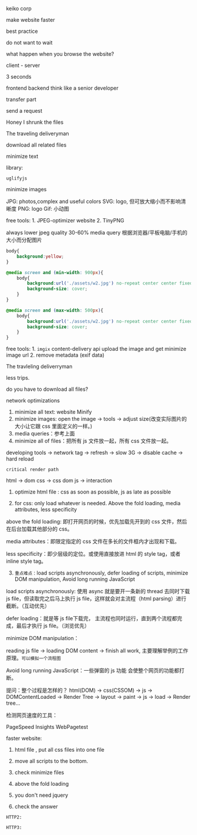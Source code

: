 keiko corp

make website faster

best practice

do not want to wait

what happen when you browse the website?

client - server

3 seconds

frontend backend think like a senior developer

transfer part

send a request

Honey I shrunk the files

The traveling deliveryman

download all related files

minimize text

library:

`uglifyjs`

minimize images

JPG: photos,complex and useful colors
SVG: logo, 但可放大缩小而不影响清晰度
PNG: logo
Gif: 小动图

free tools: 1. JPEG-optimizer website
            2. TinyPNG

always lower jpeg quality 30-60%
media query 根据浏览器/平板电脑/手机的大小而分配图片

```css
body{
    background:yellow;
}

@media screen and (min-width: 900px){
    body{
        background:url('./assets/w2.jpg') no-repeat center center fixed;
        background-size: cover;
    }
}

@media screen and (max-width: 500px){
    body{
        background:url('./assets/w2.jpg') no-repeat center center fixed;
        background-size: cover;
    }
}
```

free tools: 1. `imgix`    content-delivery api
            upload the image and get minimize image url
            2. remove metadata (exif data)


The travleling deliverryman

less trips.

do you have to download all files?

network optimizations

1. minimize all text: website Minify
2. minimize images: open the image -> tools -> adjust size(改变实际图片的大小让它跟 css 里面定义的一样。)
3. media queries：参考上面
4. minimize all of files：把所有 js 文件放一起，所有 css 文件放一起。

developing tools -> network tag -> refresh -> slow 3G -> disable cache -> hard reload




`critical render path `

html -> dom 
css -> css dom
js -> interaction

1. optimize html file : css as soon as possible, js as late as possible

2. for css: only load whatever is needed. Above the fold loading, media attributes, less specificity

above the fold loading: 即打开网页的时候，优先加载先开到的 css 文件，然后在后台加载其他部分的 css。

media attributes：即限定指定的 css 文件在多长的文件框内才出现和下载。

less specificity：即少层级的定位。或使用直接放进 html 的 style tag，或者 inline style tag。

3. `重点难点：`load scripts asynchronously, defer loading of scripts, minimize DOM manipulation, Avoid long running JavaScript

load scripts asynchronously: 使用 async 就是要开一条新的 thread 去同时下载 js file，但读取完之后马上执行 js file，这样就会对主流程（html parsing）进行截断。（互动优先）

defer loading：就是等 js file下载完， 主流程也同时运行，直到两个流程都完成，最后才执行 js file。（浏览优先）

minimize DOM manipulation：

reading js file -> loading DOM content -> finish all work, 主要理解举例的工作原理。`可以模拟一个流程图`

Avoid long running JavaScript：一些弹窗的 js 功能 会使整个网页的功能都打断。

提问：整个过程是怎样的？
html(DOM) -> css(CSSOM) -> js -> DOMContentLoaded -> Render Tree -> layout -> paint -> js -> load -> Render tree...

检测网页速度的工具：

PageSpeed Insights
WebPagetest

faster website:

1. html file , put all css files into one file

2. move all scripts to the bottom.

3. check minimize files

4. above the fold loading

5. you don't need jquery

6. check the answer


`HTTP2:`

`HTTP3:`














